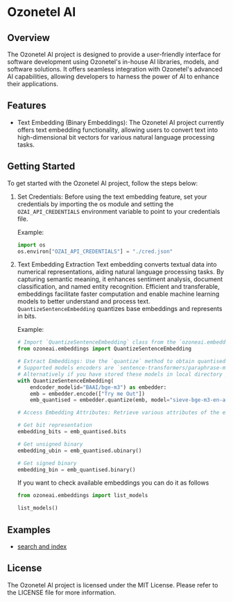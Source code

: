 # Ozonetel AI
## Overview
The Ozonetel AI project is designed to provide a user-friendly interface for software development using Ozonetel's in-house AI libraries, models, and software solutions. It offers seamless integration with Ozonetel's advanced AI capabilities, allowing developers to harness the power of AI to enhance their applications.

## Features
- Text Embedding (Binary Embeddings): The Ozonetel AI project currently offers text embedding functionality, allowing users to convert text into high-dimensional bit vectors for various natural language processing tasks.

## Getting Started
To get started with the Ozonetel AI project, follow the steps below:

1. Set Credentials:
    Before using the text embedding feature, set your credentials by importing the os module and setting the `OZAI_API_CREDENTIALS` environment variable to point to your credentials file.
    
    Example:
    
    ```python
    import os
    os.environ["OZAI_API_CREDENTIALS"] = "./cred.json"
    ```
3. Text Embedding Extraction
    Text embedding converts textual data into numerical representations, aiding natural language processing tasks. By capturing semantic meaning, it enhances sentiment analysis, document classification, and named entity recognition. Efficient and transferable, embeddings facilitate faster computation and enable machine learning models to better understand and process text. `QuantizeSentenceEmbedding` quantizes base embeddings and represents in bits.

   Example:
    ```python
    # Import `QuantizeSentenceEmbedding` class from the `ozoneai.embeddings` module.
    from ozoneai.embeddings import QuantizeSentenceEmbedding
    
    # Extract Embeddings: Use the `quantize` method to obtain quantised embeddings for given texts .
    # Supported models encoders are `sentence-transformers/paraphrase-multilingual-mpnet-base-v2` and `BAAI/bge-m3`
    # Alternatively if you have stored these models in local directory you can use like `/path/to/paraphrase-multilingual-mpnet-base-v2` or `/path/to/bge-m3`
    with QuantizeSentenceEmbedding(
        endcoder_modelid="BAAI/bge-m3") as embedder:
        emb = embedder.encode(["Try me Out"])
        emb_quantised = embedder.quantize(emb, model="sieve-bge-m3-en-aug-v1") # max limit 20 vectors per request
    
    # Access Embedding Attributes: Retrieve various attributes of the embedding object, such as bits, unsigned binary, and signed binary.
    
    # Get bit representation
    embedding_bits = emb_quantised.bits
    
    # Get unsigned binary
    embedding_ubin = emb_quantised.ubinary()
    
    # Get signed binary
    embedding_bin = emb_quantised.binary()
    ```

    If you want to check available embeddings you can do it as follows
    ```python
    from ozoneai.embeddings import list_models

    list_models()
    ```

## Examples

- [search and index]()

## License
The Ozonetel AI project is licensed under the MIT License. Please refer to the LICENSE file for more information.

